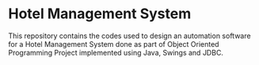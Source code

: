 # Hotel Management System

This repository contains the codes used to design an automation software for a Hotel Management System done as part of Object Oriented Programming Project implemented using Java, Swings and JDBC.
